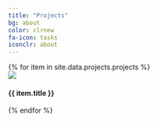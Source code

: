 ```yaml
---
title: "Projects"
bg: about
color: clrnew
fa-icon: tasks
iconclr: about
---
```


<div class="row partners">
{% for item in site.data.projects.projects %}
  <div class="col s12 partner valign">
    <a href="{{ item.url }}" target="blank"><img src="img/projects/{{ item.image }}"/></a>
    <h4> {{ item.title }}  </h4>  
  </div>
  {% endfor %}
  </div>
